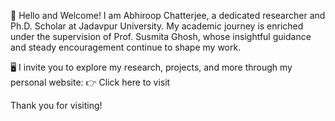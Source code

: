 
👋 Hello and Welcome!
I am Abhiroop Chatterjee, a dedicated researcher and Ph.D. Scholar at Jadavpur University. My academic journey is enriched under the supervision of Prof. Susmita Ghosh, whose insightful guidance and steady encouragement continue to shape my work.

🖥️ I invite you to explore my research, projects, and more through my personal website:
👉 Click here to visit

Thank you for visiting!
<!--
**abhiroopchatterjee123/abhiroopchatterjee123** is a ✨ _special_ ✨ repository because its `README.md` (this file) appears on your GitHub profile.

Here are some ideas to get you started:

- 🔭 I’m currently working on ...
- 🌱 I’m currently learning ...
- 👯 I’m looking to collaborate on ...
- 🤔 I’m looking for help with ...
- 💬 Ask me about ...
- 📫 How to reach me: ...
- 😄 Pronouns: ...
- ⚡ Fun fact: ...
-->
